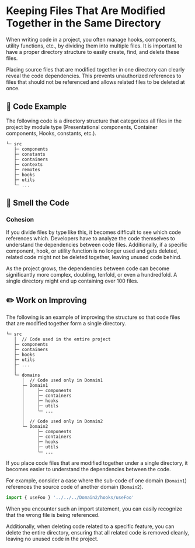 # Keeping Files That Are Modified Together in the Same Directory

<div style="margin-top: 16px">
<Badge type="info" text="Cohesion" />
</div>

When writing code in a project, you often manage hooks, components, utility functions, etc., by dividing them into multiple files. It is important to have a proper directory structure to easily create, find, and delete these files.

Placing source files that are modified together in one directory can clearly reveal the code dependencies. This prevents unauthorized references to files that should not be referenced and allows related files to be deleted at once.

## 📝 Code Example

The following code is a directory structure that categorizes all files in the project by module type (Presentational components, Container components, Hooks, constants, etc.).

```text
└─ src
   ├─ components
   ├─ constants
   ├─ containers
   ├─ contexts
   ├─ remotes
   ├─ hooks
   ├─ utils
   └─ ...
```

## 👃 Smell the Code

### Cohesion

If you divide files by type like this, it becomes difficult to see which code references which. Developers have to analyze the code themselves to understand the dependencies between code files.
Additionally, if a specific component, hook, or utility function is no longer used and gets deleted, related code might not be deleted together, leaving unused code behind.

As the project grows, the dependencies between code can become significantly more complex, doubling, tenfold, or even a hundredfold. A single directory might end up containing over 100 files.

## ✏️ Work on Improving

The following is an example of improving the structure so that code files that are modified together form a single directory.

```text
└─ src
   │  // Code used in the entire project
   ├─ components
   ├─ containers
   ├─ hooks
   ├─ utils
   ├─ ...
   │
   └─ domains
      │  // Code used only in Domain1
      ├─ Domain1
      │     ├─ components
      │     ├─ containers
      │     ├─ hooks
      │     ├─ utils
      │     └─ ...
      │
      │  // Code used only in Domain2
      └─ Domain2
            ├─ components
            ├─ containers
            ├─ hooks
            ├─ utils
            └─ ...
```

If you place code files that are modified together under a single directory, it becomes easier to understand the dependencies between the code.

For example, consider a case where the sub-code of one domain (`Domain1`) references the source code of another domain (`Domain2`).

```typescript
import { useFoo } '../../../Domain2/hooks/useFoo'
```

When you encounter such an import statement, you can easily recognize that the wrong file is being referenced.

Additionally, when deleting code related to a specific feature, you can delete the entire directory, ensuring that all related code is removed cleanly, leaving no unused code in the project.
